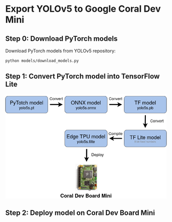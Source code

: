# Export YOLOv5 to Google Coral Dev Mini

## Step 0: Download PyTorch models 

Download PyTorch models from YOLOv5 repository:

```
python models/download_models.py
```

## Step 1: Convert PyTorch model into TensorFlow Lite

![Workflow diagram for model deployment](data/diagram.png)

## Step 2: Deploy model on Coral Dev Board Mini 
